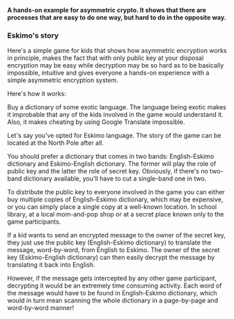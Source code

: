 **A hands-on example for asymmetric crypto. It shows that there are processes that are easy to do one way, but hard to do in the opposite way.**

### Eskimo's story

Here's a simple game for kids that shows how asymmetric encryption works in principle, makes the fact that with only public key at your disposal encryption may be easy while decryption may be so hard as to be basically impossible, intuitive and gives everyone a hands-on experience with a simple asymmetric encryption system.

Here's how it works:

Buy a dictionary of some exotic language. The language being exotic makes it improbable that any of the kids involved in the game would understand it. Also, it makes cheating by using Google Translate impossible.

Let's say you've opted for Eskimo language. The story of the game can be located at the North Pole after all.

You should prefer a dictionary that comes in two bands: English-Eskimo dictionary and Eskimo-English dictionary. The former will play the role of public key and the latter the role of secret key. Obviously, if there's no two-band dictionary available, you'll have to cut a single-band one in two.

To distribute the public key to everyone involved in the game you can either buy multiple copies of English-Eskimo dictionary, which may be expensive, or you can simply place a single copy at a well-known location. In school library, at a local mom-and-pop shop or at a secret place known only to the game participants.

If a kid wants to send an encrypted message to the owner of the secret key, they just use the public key (English-Eskimo dictionary) to translate the message, word-by-word, from English to Eskimo. The owner of the secret key (Eskimo-English dictionary) can then easily decrypt the message by translating it back into English.

However, if the message gets intercepted by any other game participant, decrypting it would be an extremely time consuming activity. Each word of the message would have to be found in English-Eskimo dictionary, which would in turn mean scanning the whole dictionary in a page-by-page and word-by-word manner!


